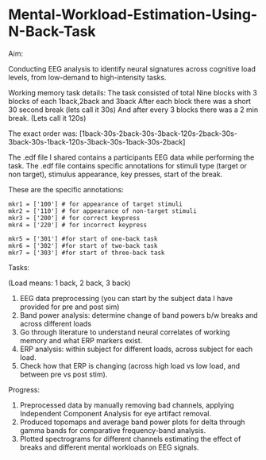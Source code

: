 # Mental-Workload-Estimation-Using-N-Back-Task

Aim:

Conducting EEG analysis to identify neural signatures across cognitive load levels, from low-demand to high-intensity tasks.

Working memory task details:
The task consisted of total Nine blocks with 3 blocks of each 1back,2back and 3back 
After each block there was a short 30 second break (lets call it 30s)
And after every 3 blocks there was a 2 min break. (Lets call it 120s)

The exact order was: 
[1back-30s-2back-30s-3back-120s-2back-30s-3back-30s-1back-120s-3back-30s-1back-30s-2back]

The .edf file I shared contains a participants EEG data while performing the task.
The .edf file contains specific annotations for stimuli type (target or non target), stimulus appearance, key presses, start of the break.

These are the specific annotations: 
```
mkr1 = ['100'] # for appearance of target stimuli
mkr2 = ['110'] # for appearance of non-target stimuli
mkr3 = ['200'] # for correct keypress
mkr4 = ['220'] # for incorrect keypress

mkr5 = ['301'] #for start of one-back task
mkr6 = ['302'] #for start of two-back task
mkr7 = ['303'] #for start of three-back task
```
Tasks:

(Load means: 1 back, 2 back, 3 back)

1. EEG data preprocessing (you can start by the subject data I have provided for pre and post sim)
2. Band power analysis: determine change of band powers b/w breaks and across different loads
3. Go through literature to understand neural correlates of working memory and what ERP markers exist.
4. ERP analysis: within subject for different loads, across subject for each load. 
5. Check how that ERP is changing (across high load vs low load, and between pre vs post stim).


Progress:

1. Preprocessed data by manually removing bad channels, applying Independent Component Analysis for eye artifact removal.
2. Produced topomaps and average band power plots for delta through gamma bands for comparative frequency-band analysis.
3. Plotted spectrograms for different channels estimating the effect of breaks and different mental workloads on EEG signals.
